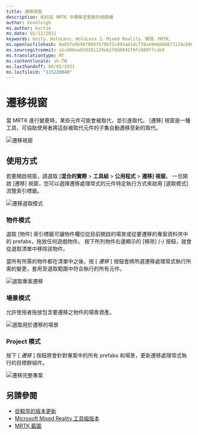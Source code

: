```yaml
---
title: 遷移視窗
description: 如何在 MRTK 中遷移至更新的相關檔
author: keveleigh
ms.author: kurtie
ms.date: 01/12/2021
keywords: Unity、HoloLens、HoloLens 2、Mixed Reality、開發、MRTK、
ms.openlocfilehash: 9e657e0b90f8087670b72c993ab1dcf78ae9e6680873139c6867d7c551a41895
ms.sourcegitcommit: a1c086aa83d381129e62f9d8942f0fc889ffcab0
ms.translationtype: MT
ms.contentlocale: zh-TW
ms.lasthandoff: 08/05/2021
ms.locfileid: "115220040"
---
```

# <a name="migration-window"></a>遷移視窗

當 MRTK 進行變更時，某些元件可能會被取代，並引進取代。
[遷移] 視窗是一種工具，可協助使用者將這些被取代元件的子集自動遷移至新的取代。

![遷移視窗](../images/migration-window/MRTK_Migration_Window.png)

## <a name="usage"></a>使用方式

若要開啟視窗，請選取 [**混合的實際**  >  **工具組**  >  **公用程式**  >  **遷移] 視窗**。 一旦開啟 [遷移] 視窗，您可以選擇遷移處理常式的元件特定執行方式來啟用 [選取模式] 流覽索引標籤。  

![遷移選取模式](../images/migration-window/MRTK_Migration_Modes.png)

### <a name="object-mode"></a>物件模式

選取 [物件] 索引標籤可讓物件欄位從目前開啟的場景或從要遷移的專案資料夾中的 prefabs，拖放任何遊戲物件。
按下所列物件右邊顯示的 [移除] *(-)* 按鈕，就會從選取清單中移除該物件。

當所有所需的物件都在清單中之後，按 [ *遷移* ] 按鈕會將所選遷移處理常式執行所需的變更，套用至選取範圍中符合執行的所有元件。

![選取專案遷移](../images/migration-window/MRTK_Object_Migration.png)

### <a name="scene-mode"></a>場景模式

允許使用者拖放包含要遷移之物件的場景資產。

![選取用於遷移的場景](../images/migration-window/MRTK_Scene_Selection.png)

### <a name="project-mode"></a>Project 模式

按下 [ *遷移* ] 按鈕將會針對專案中的所有 prefabs 和場景，更新遷移處理常式執行的目標群組件。

![遷移完整專案](../images/migration-window/MRTK_Project_Migration.png)

## <a name="see-also"></a>另請參閱

- [從較早的版本更新](../../updates-deployment/updating.md)
- [Microsoft Mixed Reality 工具組版本](../../release-notes/mrtk-26-release-notes.md)
- [MRTK 藍圖](../../roadmap.md)
